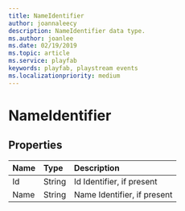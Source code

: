 ```yaml
---
title: NameIdentifier
author: joannaleecy
description: NameIdentifier data type.
ms.author: joanlee
ms.date: 02/19/2019
ms.topic: article
ms.service: playfab
keywords: playfab, playstream events
ms.localizationpriority: medium
---
```


# NameIdentifier

## Properties

|Name|Type|Description|
| :--------------------|:-------------------|:----------------------|
|Id|String|Id Identifier, if present|
|Name|String|Name Identifier, if present|
